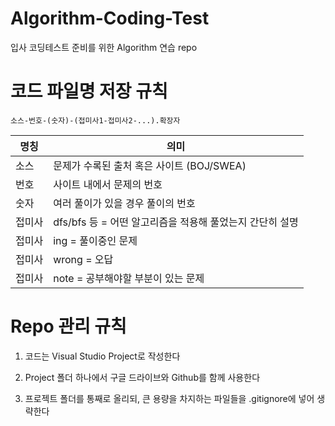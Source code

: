 # Algorithm-Coding-Test
 입사 코딩테스트 준비를 위한 Algorithm 연습 repo

# 코드 파일명 저장 규칙
    소스-번호-(숫자)-(접미사1-접미사2-...).확장자

명칭 | 의미
----|----
소스 | 문제가 수록된 출처 혹은 사이트 (BOJ/SWEA)
번호 | 사이트 내에서 문제의 번호
숫자 | 여러 풀이가 있을 경우 풀이의 번호
접미사 | dfs/bfs 등 = 어떤 알고리즘을 적용해 풀었는지 간단히 설명
접미사 | ing =  풀이중인 문제
접미사 | wrong = 오답
접미사 | note = 공부해야할 부분이 있는 문제

# Repo 관리 규칙

1. 코드는 Visual Studio Project로 작성한다

2. Project 폴더 하나에서 구글 드라이브와 Github를 함께 사용한다

3. 프로젝트 폴더를 통째로 올리되, 큰 용량을 차지하는 파일들을 .gitignore에 넣어 생략한다
